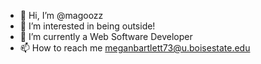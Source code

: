 - 👋 Hi, I’m @magoozz
- 👀 I’m interested in being outside!
- 🌱 I’m currently a Web Software Developer
- 📫 How to reach me meganbartlett73@u.boisestate.edu

<!---
magoozz/magoozz is a ✨ special ✨ repository because its `README.md` (this file) appears on your GitHub profile.
You can click the Preview link to take a look at your changes.
--->
